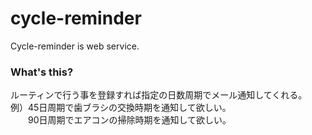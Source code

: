 # cycle-reminder
Cycle-reminder is web service.

### What's this?
ルーティンで行う事を登録すれば指定の日数周期でメール通知してくれる。  
例）45日周期で歯ブラシの交換時期を通知して欲しい。  
　　90日周期でエアコンの掃除時期を通知して欲しい。
